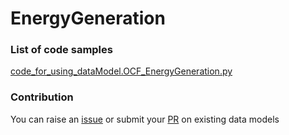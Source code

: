 # EnergyGeneration

### List of code samples 

<!-- 50-List of code -->

<!-- [code entry](link) -->
[code_for_using_dataModel.OCF_EnergyGeneration.py](https://github.com/smart-data-models/dataModel.OCF/blob/master/EnergyGeneration/code/code_for_using_dataModel.OCF_EnergyGeneration.py)


<!-- /50-List of code -->

### Contribution
You can raise an [issue](https://github.com/smart-data-models/dataModel.OCF/issues) or submit your [PR](https://github.com/smart-data-models/dataModel.OCF/pulls) on existing data models
